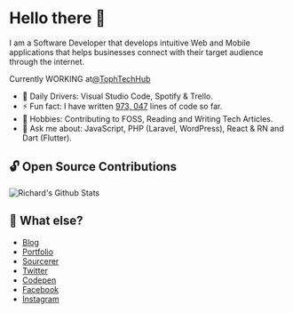# Hello there 👋

I am a Software Developer that develops intuitive Web and Mobile applications that helps businesses connect with their target audience through the internet.

Currently WORKING at[@TophTechHub](https://tophtechhub.com)

- 🚀 Daily Drivers: Visual Studio Code, Spotify & Trello.
- ⚡ Fun fact: I have written [973, 047](https://sourcerer.io/feycode) lines of code so far.
- 🎉 Hobbies: Contributing to FOSS, Reading and Writing Tech Articles.
- 💬 Ask me about: JavaScript, PHP (Laravel, WordPress), React & RN and Dart (Flutter).


## 🔓 Open Source Contributions

![Richard's Github Stats](https://github-readme-stats.vercel.app/api?username=Richards-isaac&show_icons=true)


## 🤷 What else?

- [Blog](https://dev.to/feycode)
- [Portfolio](https://feycode.github.io)
- [Sourcerer](https://feycode.io/dfiredeveloper)
- [Twitter](https://twitter.com/feycode)
- [Codepen](https://codepen.io/feycode)
- [Facebook](https://facebook.com/)
- [Instagram](https://www.instagram.com/feycode)
